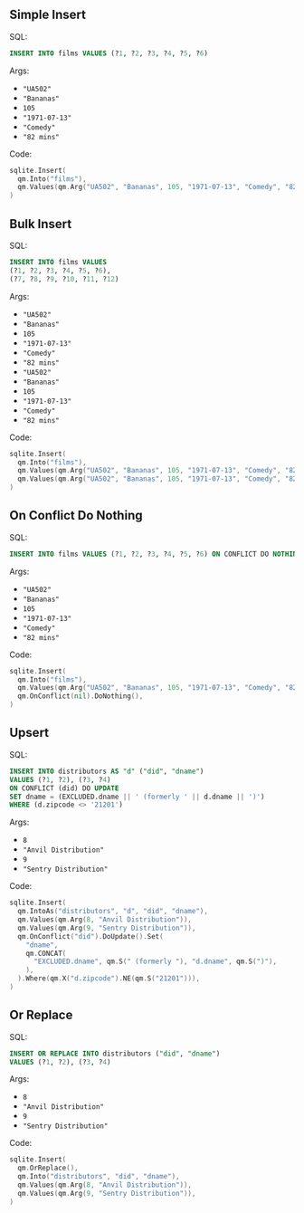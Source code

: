 ## Simple Insert

SQL:

```sql
INSERT INTO films VALUES (?1, ?2, ?3, ?4, ?5, ?6)
```

Args:

* `"UA502"`
* `"Bananas"`
* `105`
* `"1971-07-13"`
* `"Comedy"`
* `"82 mins"`

Code:

```go
sqlite.Insert(
  qm.Into("films"),
  qm.Values(qm.Arg("UA502", "Bananas", 105, "1971-07-13", "Comedy", "82 mins")),
)
```

## Bulk Insert

SQL:

```sql
INSERT INTO films VALUES
(?1, ?2, ?3, ?4, ?5, ?6),
(?7, ?8, ?9, ?10, ?11, ?12)
```

Args:

* `"UA502"`
* `"Bananas"`
* `105`
* `"1971-07-13"`
* `"Comedy"`
* `"82 mins"`
* `"UA502"`
* `"Bananas"`
* `105`
* `"1971-07-13"`
* `"Comedy"`
* `"82 mins"`

Code:

```go
sqlite.Insert(
  qm.Into("films"),
  qm.Values(qm.Arg("UA502", "Bananas", 105, "1971-07-13", "Comedy", "82 mins")),
  qm.Values(qm.Arg("UA502", "Bananas", 105, "1971-07-13", "Comedy", "82 mins")),
)
```

## On Conflict Do Nothing

SQL:

```sql
INSERT INTO films VALUES (?1, ?2, ?3, ?4, ?5, ?6) ON CONFLICT DO NOTHING
```

Args:

* `"UA502"`
* `"Bananas"`
* `105`
* `"1971-07-13"`
* `"Comedy"`
* `"82 mins"`

Code:

```go
sqlite.Insert(
  qm.Into("films"),
  qm.Values(qm.Arg("UA502", "Bananas", 105, "1971-07-13", "Comedy", "82 mins")),
  qm.OnConflict(nil).DoNothing(),
)
```

## Upsert

SQL:

```sql
INSERT INTO distributors AS "d" ("did", "dname")
VALUES (?1, ?2), (?3, ?4)
ON CONFLICT (did) DO UPDATE
SET dname = (EXCLUDED.dname || ' (formerly ' || d.dname || ')')
WHERE (d.zipcode <> '21201')
```

Args:

* `8`
* `"Anvil Distribution"`
* `9`
* `"Sentry Distribution"`

Code:

```go
sqlite.Insert(
  qm.IntoAs("distributors", "d", "did", "dname"),
  qm.Values(qm.Arg(8, "Anvil Distribution")),
  qm.Values(qm.Arg(9, "Sentry Distribution")),
  qm.OnConflict("did").DoUpdate().Set(
    "dname",
    qm.CONCAT(
      "EXCLUDED.dname", qm.S(" (formerly "), "d.dname", qm.S(")"),
    ),
  ).Where(qm.X("d.zipcode").NE(qm.S("21201"))),
)
```

## Or Replace

SQL:

```sql
INSERT OR REPLACE INTO distributors ("did", "dname")
VALUES (?1, ?2), (?3, ?4)
```

Args:

* `8`
* `"Anvil Distribution"`
* `9`
* `"Sentry Distribution"`

Code:

```go
sqlite.Insert(
  qm.OrReplace(),
  qm.Into("distributors", "did", "dname"),
  qm.Values(qm.Arg(8, "Anvil Distribution")),
  qm.Values(qm.Arg(9, "Sentry Distribution")),
)
```
